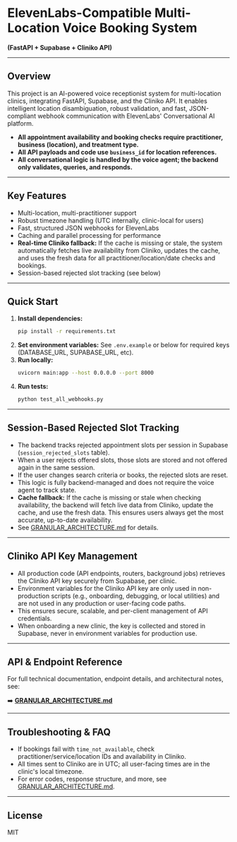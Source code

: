 # ElevenLabs-Compatible Multi-Location Voice Booking System

**(FastAPI + Supabase + Cliniko API)**

---

## Overview

This project is an AI-powered voice receptionist system for multi-location clinics, integrating FastAPI, Supabase, and the Cliniko API. It enables intelligent location disambiguation, robust validation, and fast, JSON-compliant webhook communication with ElevenLabs' Conversational AI platform.

- **All appointment availability and booking checks require practitioner, business (location), and treatment type.**
- **All API payloads and code use `business_id` for location references.**
- **All conversational logic is handled by the voice agent; the backend only validates, queries, and responds.**

---

## Key Features

- Multi-location, multi-practitioner support
- Robust timezone handling (UTC internally, clinic-local for users)
- Fast, structured JSON webhooks for ElevenLabs
- Caching and parallel processing for performance
- **Real-time Cliniko fallback:** If the cache is missing or stale, the system automatically fetches live availability from Cliniko, updates the cache, and uses the fresh data for all practitioner/location/date checks and bookings.
- Session-based rejected slot tracking (see below)

---

## Quick Start

1. **Install dependencies:**
   ```bash
   pip install -r requirements.txt
   ```
2. **Set environment variables:**
   See `.env.example` or below for required keys (DATABASE_URL, SUPABASE_URL, etc).
3. **Run locally:**
   ```bash
   uvicorn main:app --host 0.0.0.0 --port 8000
   ```
4. **Run tests:**
   ```bash
   python test_all_webhooks.py
   ```

---

## Session-Based Rejected Slot Tracking

- The backend tracks rejected appointment slots per session in Supabase (`session_rejected_slots` table).
- When a user rejects offered slots, those slots are stored and not offered again in the same session.
- If the user changes search criteria or books, the rejected slots are reset.
- This logic is fully backend-managed and does not require the voice agent to track state.
- **Cache fallback:** If the cache is missing or stale when checking availability, the backend will fetch live data from Cliniko, update the cache, and use the fresh data. This ensures users always get the most accurate, up-to-date availability.
- See [GRANULAR_ARCHITECTURE.md](./GRANULAR_ARCHITECTURE.md#session-based-rejected-slot-tracking) for details.

---

## Cliniko API Key Management

- All production code (API endpoints, routers, background jobs) retrieves the Cliniko API key securely from Supabase, per clinic.
- Environment variables for the Cliniko API key are only used in non-production scripts (e.g., onboarding, debugging, or local utilities) and are not used in any production or user-facing code paths.
- This ensures secure, scalable, and per-client management of API credentials.
- When onboarding a new clinic, the key is collected and stored in Supabase, never in environment variables for production use.

---

## API & Endpoint Reference

For full technical documentation, endpoint details, and architectural notes, see:

➡️ **[GRANULAR_ARCHITECTURE.md](./GRANULAR_ARCHITECTURE.md)**

---

## Troubleshooting & FAQ

- If bookings fail with `time_not_available`, check practitioner/service/location IDs and availability in Cliniko.
- All times sent to Cliniko are in UTC; all user-facing times are in the clinic's local timezone.
- For error codes, response structure, and more, see [GRANULAR_ARCHITECTURE.md](./GRANULAR_ARCHITECTURE.md#webhook-response-structure--migration-2025).

---

## License
MIT